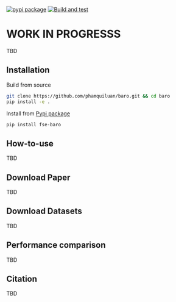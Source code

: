 [![pypi package](https://img.shields.io/pypi/v/fse-baro.svg)](https://pypi.org/project/fse-baro)
[![Build and test](https://github.com/phamquiluan/baro/actions/workflows/python-package.yml/badge.svg)](https://github.com/phamquiluan/baro/actions/workflows/python-package.yml)

# WORK IN PROGRESSS

TBD

## Installation

Build from source

```bash
git clone https://github.com/phamquiluan/baro.git && cd baro
pip install -e .
```

Install from [Pypi package](https://pypi.org/project/fse-baro)

```bash
pip install fse-baro
```

## How-to-use

TBD

## Download Paper

TBD

## Download Datasets

TBD 

## Performance comparison

TBD 

## Citation

TBD
